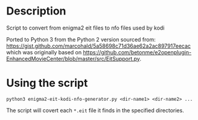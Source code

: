 # Description
Script to convert from enigma2 eit files to nfo files used by kodi

Ported to Python 3 from the Python 2 version sourced from: https://gist.github.com/marcohald/5a58698c71d36ae62a2ac897917eecac which was originally based on https://github.com/betonme/e2openplugin-EnhancedMovieCenter/blob/master/src/EitSupport.py.

# Using the script

`python3 enigma2-eit-kodi-nfo-generator.py <dir-name1> <dir-name2> ...`

The script will covert each `*.eit` file it finds in the specified directories.
